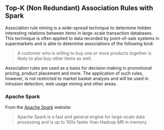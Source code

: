 ## Top-K (Non Redundant) Association Rules with Spark

Association rule mining is a wide-spread technique to determine hidden interesting relations between items in large-scale 
transaction databases. This technique is often applied to data recorded by point-of-sale systems in supermarkets and is able 
to determine associations of the following kind:

> A customer who is willing to buy one or more products together is likely to also buy other items as well.

Association rules are used as a basis for decision making in promotional pricing, product placement and more. The application of 
such rules, however, is not restricted to market basket analysis and will be used in intrusion detection, web usage mining and other 
areas.

### Apache Spark

From the [Apache Spark](https://spark.apache.org/) website:

> Apache Spark is a fast and general engine for large-scale data processing and is up to 100x faster than Hadoop MR in memory.
